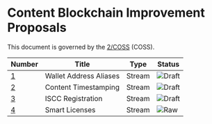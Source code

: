 # Content Blockchain Improvement Proposals

This document is governed by the [2/COSS](https://rfc.unprotocols.org/spec:2/COSS/) (COSS).

| Number                         | Title                  | Type   | Status |
| ------------------------------ | ---------------------- | ------ | ------ |
| [1](cips/cip-0001-alias.md)        | Wallet Address Aliases | Stream | ![Draft](http://rfc.unprotocols.org/spec:2/COSS/draft.svg)  |
| [2](cips/cip-0002-timestamp.md)    | Content Timestamping   | Stream | ![Draft](http://rfc.unprotocols.org/spec:2/COSS/draft.svg)  |
| [3](cips/cip-0003-iscc.md)         | ISCC Registration      | Stream | ![Draft](http://rfc.unprotocols.org/spec:2/COSS/draft.svg)  |
| [4](cips/cip-0004-smartlicense.md) | Smart Licenses         | Stream | ![Raw](http://rfc.unprotocols.org/spec:2/COSS/raw.svg)      |
